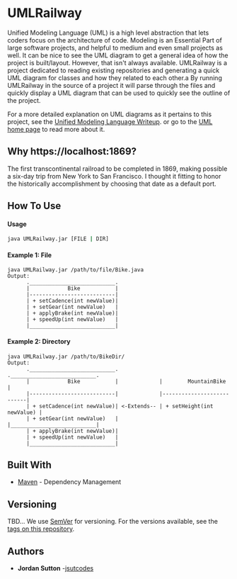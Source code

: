 # UMLRailway

Unified Modeling Language (UML) is a high level abstraction that lets coders focus on the architecture of code. Modeling is an Essential Part of large software projects, and helpful to medium and even small projects as well. It can be nice to see the UML diagram to get a general idea of how the project is built/layout. However, that isn't always available. UMLRailway is a project dedicated to reading existing repositories and generating a quick UML diagram for classes and how they related to each other.a By running UMLRailway in the source of a project it will parse through the files and quickly display a UML diagram that can be used to quickly see the outline of the project.



 For a more detailed explanation on UML diagrams as it pertains to this project, see the [Unified Modeling Language Writeup](https://github.com/jsutcodes/UMLDiagram/UML.md). 
 or go to the [UML home page](http://www.uml.org) to read more about it. 
 
## Why https://localhost:1869?
The first transcontinental railroad to be completed in 1869, making possible a six-day trip from New York to San Francisco.
I thought it fitting to honor the historically accomplishment by choosing that date as a default port. 

 
## How To Use
 #### Usage 
 ```bash
 java UMLRailway.jar [FILE | DIR] 
 ```
 #### Example 1: File
  ```
 java UMLRailway.jar /path/to/file/Bike.java
 Output:
        .___________________________.
        |            Bike           |  
        |---------------------------|
        | + setCadence(int newValue)|
        | + setGear(int newValue)   |
        | + applyBrake(int newValue)|
        | + speedUp(int newValue)   |
        |___________________________|
 ```
 
  #### Example 2: Directory
  ```
 java UMLRailway.jar /path/to/BikeDir/
 Output:
        .___________________________.             .___________________________.
        |            Bike           |             |        MountainBike       |  
        |---------------------------|             |---------------------------|
        | + setCadence(int newValue)| <-Extends-- | + setHeight(int newValue) |
        | + setGear(int newValue)   |             |___________________________|
        | + applyBrake(int newValue)|
        | + speedUp(int newValue)   |
        |___________________________|
 ```

## Built With

* [Maven](https://maven.apache.org/) - Dependency Management

## Versioning
TBD...
We use [SemVer](http://semver.org/) for versioning. For the versions available, see the [tags on this repository](https://github.com/your/project/tags). 

## Authors

* **Jordan Sutton** -[jsutcodes](https://github.com/jsutcodes)

